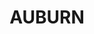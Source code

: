 ---
lastmod: '2025-04-06T06:05:20+00:00'
latitude: -33.851868
layout: suburb
longitude: 151.026756
postcode: '2144'
state: NSW
title: AUBURN
url: /nsw/auburn/
---